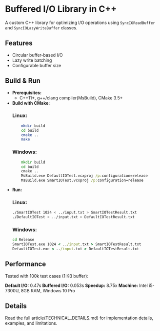 # Buffered I/O Library in C++
A custom C++ library for optimizing I/O operations using `SyncIOReadBuffer` and `SyncIOLazyWriteBuffer` classes.

## Features
- Circular buffer-based I/O
- Lazy write batching
- Configurable buffer size

## Build & Run
- **Prerequisites:**
    -   C++11+, g++/clang compiler(MsBuild), CMake 3.5+
- **Build with CMake:**
    ### Linux:
    ```bash
        mkdir build
        cd build
        cmake ..
        make
    ```
    ### Windows:
    ```bat
        mkdir build
        cd build
        cmake ..
        MsBuild.exe DefaultIOTest.vcxproj /p:configuration=release
        MsBuild.exe SmartIOTest.vcxproj /p:configuration=release
    ```
- **Run:**
    ### Linux:
    ```bash
    ./SmartIOTest 1024 < ../input.txt > SmartIOTestResult.txt
    ./DefaultIOTest < ../input.txt > DefaultIOTestResult.txt
    ```
    ### Windows:
    ```bat
    cd Release
    SmartIOTest.exe 1024 < ../input.txt > SmartIOTestResult.txt
    DefaultIOTest.exe < ../input.txt > DefaultIOTestResult.txt
    ```

## Performance
Tested with 100k test cases (1 KB buffer):

**Default I/O:**    0.47s
**Buffered I/O:**   0.053s
**Speedup:**        8.75x
**Machine:**        Intel i5-7300U, 8GB RAM, Windows 10 Pro

## Details
Read the full article(TECHNICAL_DETAILS.md)  for implementation details, examples, and limitations.